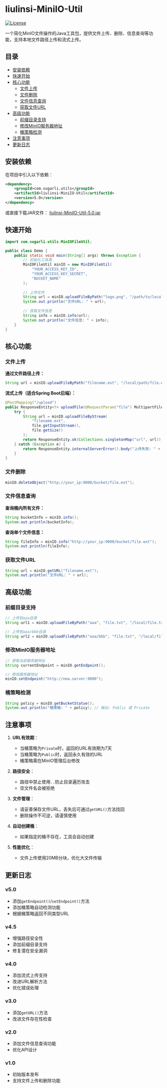 # liulinsi-MiniIO-Util

[![License](https://img.shields.io/badge/License-MIT-blue.svg)](https://opensource.org/licenses/MIT)

一个简化MinIO文件操作的Java工具包，提供文件上传、删除、信息查询等功能，支持本地文件路径上传和流式上传。

## 目录
- [安装依赖](#安装依赖)
- [快速开始](#快速开始)
- [核心功能](#核心功能)
  - [文件上传](#文件上传)
  - [文件删除](#文件删除)
  - [文件信息查询](#文件信息查询)
  - [获取文件URL](#获取文件url)
- [高级功能](#高级功能)
  - [前缀目录支持](#前缀目录支持)
  - [修改MinIO服务器地址](#修改minio服务器地址)
  - [桶策略检测](#桶策略检测)
- [注意事项](#注意事项)
- [更新日志](#更新日志)

## 安装依赖

在项目中引入以下依赖：

```xml
<dependency>
    <groupId>com.sugarli.utils</groupId>
    <artifactId>liulinsi-MiniIO-Util</artifactId>
    <version>5.0</version>
</dependency>
```

或直接下载JAR文件：
[liulinsi-MiniIO-Util-5.0.jar](http://oss.sugarli.top:9000/aaa/liulinsi-MiniIO-Util-5.0.jar)

## 快速开始

```java
import com.sugarli.utils.MinIOFileUtil;

public class Demo {
    public static void main(String[] args) throws Exception {
        // 初始化工具类
        MinIOFileUtil minIO = new MinIOFileUtil(
            "YOUR_ACCESS_KEY_ID", 
            "YOUR_ACCESS_KEY_SECRET", 
            "BUCKET_NAME"
        );
        
        // 上传文件
        String url = minIO.uploadFileByPath("logo.png", "/path/to/local/logo.png");
        System.out.println("文件URL: " + url);
        
        // 获取文件信息
        String info = minIO.info(url);
        System.out.println("文件信息: " + info);
    }
}
```

## 核心功能

### 文件上传

**通过文件路径上传：**
```java
String url = minIO.uploadFileByPath("filename.ext", "/local/path/file.ext");
```

**流式上传（适合Spring Boot后端）：**
```java
@PostMapping("/upload")
public ResponseEntity<?> uploadFile(@RequestParam("file") MultipartFile file) {
    try {
        String url = minIO.uploadFileByStream(
            "filename.ext", 
            file.getInputStream(), 
            file.getSize()
        );
        return ResponseEntity.ok(Collections.singletonMap("url", url));
    } catch (Exception e) {
        return ResponseEntity.internalServerError().body("上传失败: " + e.getMessage());
    }
}
```

### 文件删除
```java
minIO.deleteObject("http://your_ip:9000/bucket/file.ext");
```

### 文件信息查询

**查询桶内所有文件：**
```java
String bucketInfo = minIO.info();
System.out.println(bucketInfo);
```

**查询单个文件信息：**
```java
String fileInfo = minIO.info("http://your_ip:9000/bucket/file.ext");
System.out.println(fileInfo);
```

### 获取文件URL
```java
String url = minIO.getURL("filename.ext");
System.out.println("文件URL: " + url);
```

## 高级功能

### 前缀目录支持
```java
// 上传到aaa目录
String url1 = minIO.uploadFileByPath("aaa", "file.txt", "/local/file.txt");

// 上传到aaa/bbb目录
String url2 = minIO.uploadFileByPath("aaa/bbb", "file.txt", "/local/file.txt");
```

### 修改MinIO服务器地址
```java
// 获取当前服务器地址
String currentEndpoint = minIO.getEndpoint();

// 修改服务器地址
minIO.setEndpoint("http://new.server:9000");
```

### 桶策略检测
```java
String policy = minIO.getBucketStatue();
System.out.println("桶策略: " + policy); // 输出: Public 或 Private
```

## 注意事项

1. **URL有效期**：
   - 当桶策略为`Private`时，返回的URL有效期为7天
   - 当桶策略为`Public`时，返回永久有效的URL
   - 桶策略需在MinIO管理后台修改

2. **路径安全**：
   - 路径中禁止使用`..`防止目录遍历攻击
   - 空文件名会被拒绝

3. **文件管理**：
   - 请妥善保存文件URL，丢失后可通过`getURL()`方法找回
   - 删除操作不可逆，请谨慎使用

4. **自动创建桶**：
   - 如果指定的桶不存在，工具会自动创建

5. **性能优化**：
   - 文件上传使用20MB分块，优化大文件传输

## 更新日志

### v5.0
- 添加`getEndpoint()`/`setEndpoint()`方法
- 添加桶策略自动检测功能
- 根据桶策略返回不同类型URL

### v4.5
- 增强路径安全性
- 添加前缀目录支持
- 修复潜在安全漏洞

### v4.0
- 添加流式上传支持
- 改进URL解析方法
- 优化错误处理

### v3.0
- 添加`getURL()`方法
- 改进文件存在性检查

### v2.0
- 添加文件信息查询功能
- 优化API设计

### v1.0
- 初始版本发布
- 支持文件上传和删除功能
